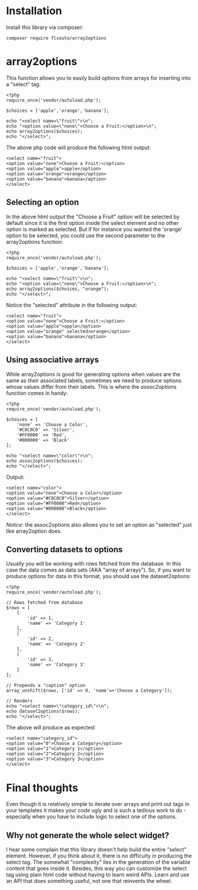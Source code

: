 # Installation

Install this library via composer:

```
composer require flsouto/array2options
```

# array2options

This function allows you to easily build options from arrays for inserting into a "select" tag.

```
<?php
require_once('vendor/autoload.php');

$choices = ['apple','orange','banana'];

echo "<select name=\"fruit\">\n";
echo "<option value=\"none\">Choose a Fruit:</option>\n";
echo array2options($choices);
echo "</select>";

```

The above php code will produce the following html output:

```
<select name="fruit">
<option value="none">Choose a Fruit:</option>
<option value="apple">apple</option>
<option value="orange">orange</option>
<option value="banana">banana</option>
</select>
```

## Selecting an option

In the above html output the "Choose a Fruit" option will be selected by default since it is the first option inside the select element and no other option is marked as selected. But if for instance you wanted the 'orange' option to be selected, you could use the second parameter to the array2options function:

```
<?php
require_once('vendor/autoload.php');

$choices = ['apple','orange','banana'];

echo "<select name=\"fruit\">\n";
echo "<option value=\"none\">Choose a Fruit:</option>\n";
echo array2options($choices, "orange");
echo "</select>";
```

Notice the "selected" attribute in the following output:

```
<select name="fruit">
<option value="none">Choose a Fruit:</option>
<option value="apple">apple</option>
<option value="orange" selected>orange</option>
<option value="banana">banana</option>
</select>
```

## Using associative arrays

While array2options is good for generating options when values are the same as their associated labels, sometimes we need to produce options whose values differ from their labels. This is where the *assoc2options* function comes in handy:

```
<?php
require_once('vendor/autoload.php');

$choices = [
	'none' => 'Choose a Color',
	'#C0C0C0' => 'Silver',
	'#FF0000' => 'Red',
	'#000000' => 'Black'
];

echo "<select name=\"color\">\n";
echo assoc2options($choices);
echo "</select>";

```

Output:

```
<select name="color">
<option value="none">Choose a Color</option>
<option value="#C0C0C0">Silver</option>
<option value="#FF0000">Red</option>
<option value="#000000">Black</option>
</select>
```

*Notice*: the assoc2options also allows you to set an option as "selected" just like array2option does.

## Converting datasets to options

Usually you will be working with rows fetched from the database. In this case the data comes as data sets (AKA "array of arrays"). So, if you want to produce options for data in this format, you should use the dataset2options:

```
<?php
require_once('vendor/autoload.php');

// Rows fetched from database
$rows = [
	[
		'id' => 1,
		'name' => 'Category 1'
	],
	[
		'id' => 2,
		'name' => 'Category 2'
	],
	[
		'id' => 3,
		'name' => 'Category 3'
	]
];

// Prepends a "caption" option
array_unshift($rows, ['id' => 0, 'name'=>'Choose a Category']);

// Renders
echo "<select name=\"category_id\">\n";
echo dataset2options($rows);
echo "</select>";
```

The above will produce as expected:

```
<select name="category_id">
<option value="0">Choose a Category</option>
<option value="1">Category 1</option>
<option value="2">Category 2</option>
<option value="3">Category 3</option>
</select>
```

# Final thoughts

Even though it is relatively simple to iterate over arrays and print out tags in your templates it makes your code ugly and is such a tedious work to do - especially when you have to include logic to select one of the options. 

## Why not generate the whole select widget?

I hear some complain that this library doesn't help build the entire "select" element. However, if you think about it, there is no difficulty in producing the select tag. The somewhat "complexity" lies in the generation of the variable content that goes inside it. Besides, this way you can customize the select tag using plain html code without having to learn weird APIs. Learn and use an API that does something useful, not one that reinvents the wheel.